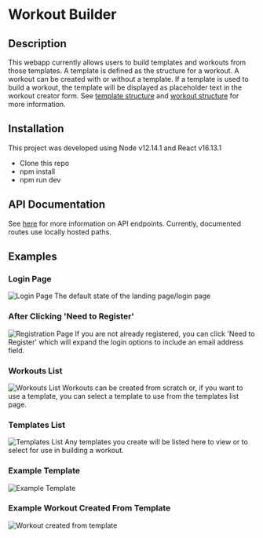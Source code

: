 # Workout Builder
## Description
This webapp currently allows users to build templates and workouts from those templates. A template is defined as the structure for a workout. A workout can be created with or without a template. If a template is used to build a workout, the template will be displayed as placeholder text in the workout creator form. See [template structure](models/template.model.js) and [workout structure](models/workout.model.js) for more information.

## Installation
This project was developed using Node v12.14.1 and React v16.13.1
- Clone this repo
- npm install
- npm run dev

## API Documentation
See [here](https://documenter.getpostman.com/view/10226978/TVCmQjmU) for more information on API endpoints. Currently, documented routes use locally hosted paths.

## Examples
### Login Page
![Login Page](https://i.imgur.com/mJZc7pE.png)
The default state of the landing page/login page

### After Clicking 'Need to Register'
![Registration Page](https://i.imgur.com/4oEIY3M.png)
If you are not already registered, you can click 'Need to Register' which will expand the login options to include an email address field.

### Workouts List
![Workouts List](https://i.imgur.com/rVoYr7s.png)
Workouts can be created from scratch or, if you want to use a template, you can select a template to use from the templates list page.

### Templates List
![Templates List](https://i.imgur.com/QOZCs4p.png)
Any templates you create will be listed here to view or to select for use in building a workout.

### Example Template
![Example Template](https://i.imgur.com/pdZgxKW.png)

### Example Workout Created From Template
![Workout created from template](https://i.imgur.com/AUBmiKj.png)
